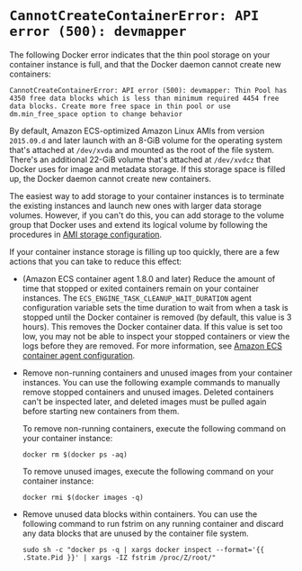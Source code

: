 # `CannotCreateContainerError: API error (500): devmapper`<a name="CannotCreateContainerError"></a>

The following Docker error indicates that the thin pool storage on your container instance is full, and that the Docker daemon cannot create new containers:

```
CannotCreateContainerError: API error (500): devmapper: Thin Pool has 4350 free data blocks which is less than minimum required 4454 free data blocks. Create more free space in thin pool or use dm.min_free_space option to change behavior 
```

By default, Amazon ECS\-optimized Amazon Linux AMIs from version `2015.09.d` and later launch with an 8\-GiB volume for the operating system that's attached at `/dev/xvda` and mounted as the root of the file system\. There's an additional 22\-GiB volume that's attached at `/dev/xvdcz` that Docker uses for image and metadata storage\. If this storage space is filled up, the Docker daemon cannot create new containers\.

The easiest way to add storage to your container instances is to terminate the existing instances and launch new ones with larger data storage volumes\. However, if you can't do this, you can add storage to the volume group that Docker uses and extend its logical volume by following the procedures in [AMI storage configuration](ecs-ami-storage-config.md)\.

If your container instance storage is filling up too quickly, there are a few actions that you can take to reduce this effect:
+ \(Amazon ECS container agent 1\.8\.0 and later\) Reduce the amount of time that stopped or exited containers remain on your container instances\. The `ECS_ENGINE_TASK_CLEANUP_WAIT_DURATION` agent configuration variable sets the time duration to wait from when a task is stopped until the Docker container is removed \(by default, this value is 3 hours\)\. This removes the Docker container data\. If this value is set too low, you may not be able to inspect your stopped containers or view the logs before they are removed\. For more information, see [Amazon ECS container agent configuration](ecs-agent-config.md)\.
+ Remove non\-running containers and unused images from your container instances\. You can use the following example commands to manually remove stopped containers and unused images\. Deleted containers can't be inspected later, and deleted images must be pulled again before starting new containers from them\.

  To remove non\-running containers, execute the following command on your container instance:

  ```
  docker rm $(docker ps -aq)
  ```

  To remove unused images, execute the following command on your container instance:

  ```
  docker rmi $(docker images -q)
  ```
+ Remove unused data blocks within containers\. You can use the following command to run fstrim on any running container and discard any data blocks that are unused by the container file system\.

  ```
  sudo sh -c "docker ps -q | xargs docker inspect --format='{{ .State.Pid }}' | xargs -IZ fstrim /proc/Z/root/"
  ```
